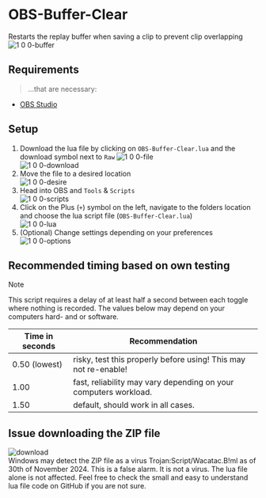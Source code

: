 # OBS-Buffer-Clear

Restarts the replay buffer when saving a clip to prevent clip overlapping
![1 0 0-buffer](https://github.com/user-attachments/assets/aa9c3275-b730-4634-951e-40414e9b3459)

## Requirements

> ...that are necessary:
- [OBS Studio](https://obsproject.com/de/download)

## Setup

1. Download the lua file by clicking on `OBS-Buffer-Clear.lua` and the download symbol next to `Raw`
![1 0 0-file](https://github.com/user-attachments/assets/26a80734-4de7-478e-8735-6aa2038b2939)\
![1 0 0-download](https://github.com/user-attachments/assets/58cdfbe9-d311-4d14-a155-26d06fe2031c)
2. Move the file to a desired location\
![1 0 0-desire](https://github.com/user-attachments/assets/6c8aae59-9ac5-4fc9-bdc7-1e37268da76c)
3. Head into OBS and `Tools` & `Scripts`\
![1 0 0-scripts](https://github.com/user-attachments/assets/07f5feba-54df-4d7a-a0a5-3409582e9c39)
4. Click on the Plus (`+`) symbol on the left, navigate to the folders location and choose the lua script file (`OBS-Buffer-Clear.lua`)\
![1 0 0-lua](https://github.com/user-attachments/assets/b49e911a-dda4-4077-b385-14d321e2f772)
5. (Optional) Change settings depending on your preferences\
![1 0 0-options](https://github.com/user-attachments/assets/ff6ee01c-d4d2-48a5-bfda-4b1442c7baa0)

## Recommended timing based on own testing

> [!Note]
> This script requires a delay of at least half a second between each toggle where nothing is recorded.
> The values below may depend on your computers hard- and or software.

| Time in seconds | Recommendation |
| --- | --- |
| 0.50 (lowest) | risky, test this properly before using! This may not re-enable! |
| 1.00 | fast, reliability may vary depending on your computers workload. |
| 1.50 | default, should work in all cases. |

## Issue downloading the ZIP file

![download](https://github.com/user-attachments/assets/d2e5ab6b-67db-41b9-9a76-d833f3825e4a)\
Windows may detect the ZIP file as a virus Trojan:Script/Wacatac.B!ml as of 30th of November 2024. This is a false alarm. It is not a virus.
The lua file alone is not affected. Feel free to check the small and easy to understand lua file code on GitHub if you are not sure.